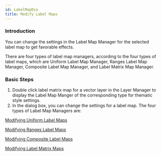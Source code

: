 ```yaml
---
id: LabelMapDia
title: Modify Label Maps
---  
```

### Introduction

You can change the settings in the Label Map Manager for the selected label map to get favorable effects.

There are four types of label map managers, according to the four types of
label maps, which are Uniform Label Map Manager, Ranges Label Map Manager,
Composite Label Map Manager, and Label Matrix Map Manager.

### Basic Steps

1. Double click label matrix map for a vector layer in the Layer Manager to display the Label Map Manger of the corresponding type for thematic style settings.
2. In the dialog box, you can change the settings for a label map. The four types of Label Map Managers are: 

[Modifying Uniform Label Maps](UniformLabelMapDia)

[Modifying Ranges Label Maps](RangesLabelMapDia)

[Modifying Composite Label Maps](MixedLabelMapDia)

[Modifying Label Matrix Maps](LabelMatrixMapDia)

